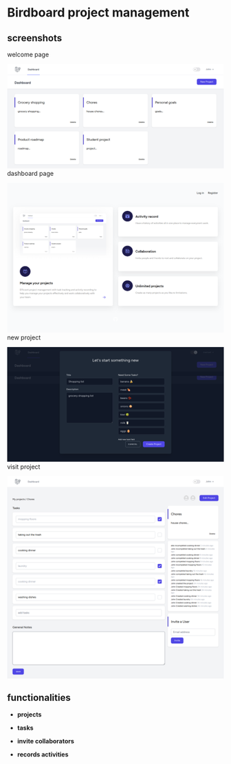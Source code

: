 # Birdboard project management

## screenshots
welcome page

![welcome](public//screenshot.png)
dashboard page

![dasboard](public//screenshot1.png)
new project

![new project](public//screenshot4.png)
visit project

![visit project](public//screenshot2.png)

## functionalities

 - **projects**

 - **tasks**

 - **invite collaborators**

 - **records activities**
